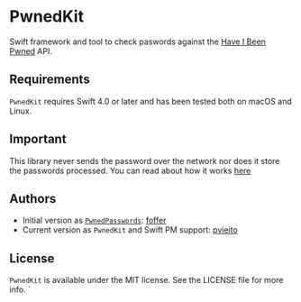 #  PwnedKit

Swift framework and tool to check paswords against the [Have I Been Pwned](https://haveibeenpwned.com/Passwords) API.

## Requirements

`PwnedKit` requires Swift 4.0 or later and has been tested both on macOS and Linux.  

## Important

This library never sends the password over the network nor does it store the passwords processed. You can read about how it works [here](https://www.troyhunt.com/ive-just-launched-pwned-passwords-version-2/#cloudflareprivacyandkanonymity)

## Authors

- Initial version as [`PwnedPasswords`](https://github.com/foffer/PwnedPasswords): [foffer](https://github.com/foffer)
- Current version as `PwnedKit` and Swift PM support: [pvieito](https://twitter.com/pvieito)

## License

`PwnedKit` is available under the MIT license. See the LICENSE file for more info.
`
